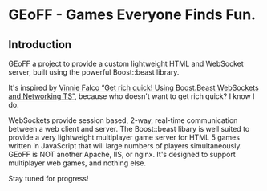 # GEoFF - Games Everyone Finds Fun.

## Introduction
GEoFF a project to provide a custom lightweight HTML and WebSocket server, built using the powerful Boost::beast library.

It's inspired by [Vinnie Falco “Get rich quick! Using Boost.Beast WebSockets and Networking TS”](https://www.youtube.com/watch?v=7FQwAjELMek), because who doesn't want to get rich quick?  I know I do. 

WebSockets provide session based, 2-way, real-time communication between a web client and server.  The Boost::beast libary is well suited to provide a very lightweight multiplayer game server for HTML 5 games written in JavaScript that will large numbers of players simultaneously.  GEoFF is NOT another Apache, IIS, or nginx.  It's designed to support multiplayer web games, and nothing else.

Stay tuned for progress!
